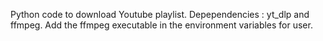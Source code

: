Python code to download Youtube playlist. 
Depependencies :  yt_dlp and ffmpeg.
Add the ffmpeg executable in the environment variables for user.
